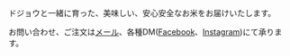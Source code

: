 ドジョウと一緒に育った、美味しい、安心安全なお米をお届けいたします。

お問い合わせ、ご注文は[メール](mailto:order@miuraya.work)、各種DM([Facebook](https://www.facebook.com/%E4%B8%89%E6%B5%A6%E5%B1%8B-101606721423649/)、[Instagram](https://www.instagram.com/miura.ya/))にて承ります。
